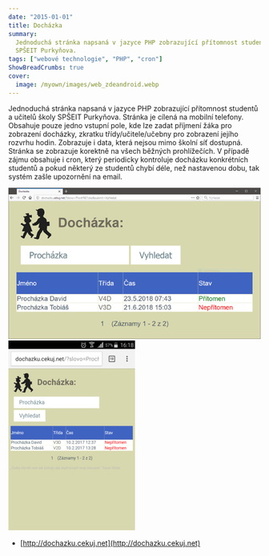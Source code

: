 ```yaml
---
date: "2015-01-01"
title: Docházka
summary:
  Jednoduchá stránka napsaná v jazyce PHP zobrazující přítomnost studentů a učitelů školy
  SPŠEIT Purkyňova.
tags: ["webové technologie", "PHP", "cron"]
ShowBreadCrumbs: true
cover:
  image: /myown/images/web_zdeandroid.webp
---
```


Jednoduchá stránka napsaná v jazyce PHP zobrazující přítomnost studentů a učitelů školy SPŠEIT Purkyňova.
Stránka je cílená na mobilní telefony. Obsahuje pouze jedno vstupní pole, kde lze zadat příjmení žáka pro zobrazení docházky, zkratku třídy/učitele/učebny pro zobrazení jejího rozvrhu hodin.
Zobrazuje i data, která nejsou mimo školní síť dostupná. Stránka se zobrazuje korektně na všech běžných prohlížečích.
V případě zájmu obsahuje i cron, který periodicky kontroluje docházku konkrétních studentů a pokud některý ze studentů chybí déle, než nastavenou dobu, tak systém zašle upozornění na email.

![Desktop screenshot](/myown/images/web_zdewin.webp)
![Mobile screenshot](/myown/images/web_zdeandroid.webp)

- [http://dochazku.cekuj.net](http://dochazku.cekuj.net)
